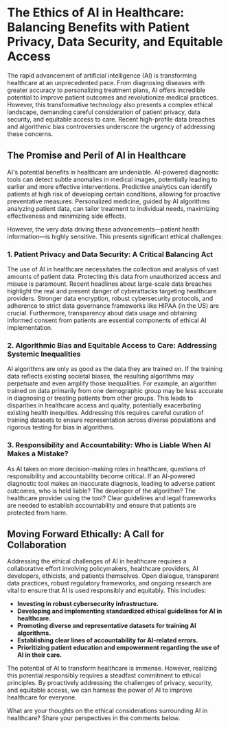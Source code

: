 # The Ethics of AI in Healthcare: Balancing Benefits with Patient Privacy, Data Security, and Equitable Access

The rapid advancement of artificial intelligence (AI) is transforming healthcare at an unprecedented pace.  From diagnosing diseases with greater accuracy to personalizing treatment plans, AI offers incredible potential to improve patient outcomes and revolutionize medical practices.  However, this transformative technology also presents a complex ethical landscape, demanding careful consideration of patient privacy, data security, and equitable access to care.  Recent high-profile data breaches and algorithmic bias controversies underscore the urgency of addressing these concerns.

## The Promise and Peril of AI in Healthcare

AI's potential benefits in healthcare are undeniable.  AI-powered diagnostic tools can detect subtle anomalies in medical images, potentially leading to earlier and more effective interventions.  Predictive analytics can identify patients at high risk of developing certain conditions, allowing for proactive preventative measures.  Personalized medicine, guided by AI algorithms analyzing patient data, can tailor treatment to individual needs, maximizing effectiveness and minimizing side effects.

However, the very data driving these advancements—patient health information—is highly sensitive.  This presents significant ethical challenges:

### 1. Patient Privacy and Data Security: A Critical Balancing Act

The use of AI in healthcare necessitates the collection and analysis of vast amounts of patient data.  Protecting this data from unauthorized access and misuse is paramount.  Recent headlines about large-scale data breaches highlight the real and present danger of cyberattacks targeting healthcare providers.  Stronger data encryption, robust cybersecurity protocols, and adherence to strict data governance frameworks like HIPAA (in the US) are crucial.  Furthermore,  transparency about data usage and obtaining informed consent from patients are essential components of ethical AI implementation.

### 2. Algorithmic Bias and Equitable Access to Care: Addressing Systemic Inequalities

AI algorithms are only as good as the data they are trained on.  If the training data reflects existing societal biases, the resulting algorithms may perpetuate and even amplify those inequalities.  For example, an algorithm trained on data primarily from one demographic group may be less accurate in diagnosing or treating patients from other groups. This leads to disparities in healthcare access and quality, potentially exacerbating existing health inequities.  Addressing this requires careful curation of training datasets to ensure representation across diverse populations and rigorous testing for bias in algorithms.

### 3. Responsibility and Accountability: Who is Liable When AI Makes a Mistake?

As AI takes on more decision-making roles in healthcare, questions of responsibility and accountability become critical.  If an AI-powered diagnostic tool makes an inaccurate diagnosis, leading to adverse patient outcomes, who is held liable?  The developer of the algorithm? The healthcare provider using the tool?  Clear guidelines and legal frameworks are needed to establish accountability and ensure that patients are protected from harm.


## Moving Forward Ethically: A Call for Collaboration

Addressing the ethical challenges of AI in healthcare requires a collaborative effort involving policymakers, healthcare providers, AI developers, ethicists, and patients themselves.  Open dialogue, transparent data practices, robust regulatory frameworks, and ongoing research are vital to ensure that AI is used responsibly and equitably.  This includes:

* **Investing in robust cybersecurity infrastructure.**
* **Developing and implementing standardized ethical guidelines for AI in healthcare.**
* **Promoting diverse and representative datasets for training AI algorithms.**
* **Establishing clear lines of accountability for AI-related errors.**
* **Prioritizing patient education and empowerment regarding the use of AI in their care.**


The potential of AI to transform healthcare is immense.  However, realizing this potential responsibly requires a steadfast commitment to ethical principles. By proactively addressing the challenges of privacy, security, and equitable access, we can harness the power of AI to improve healthcare for everyone.

What are your thoughts on the ethical considerations surrounding AI in healthcare?  Share your perspectives in the comments below.
